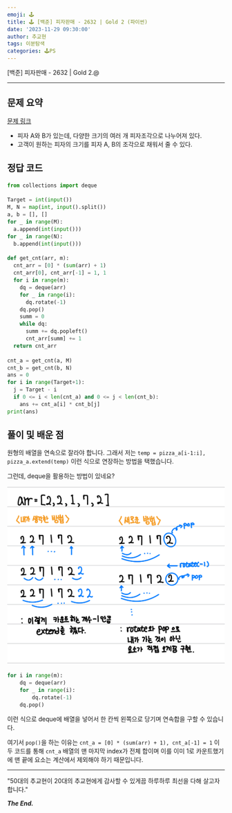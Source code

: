 ```yaml
---
emoji: 🕹️
title: 🕹️ [백준] 피자판매 - 2632 | Gold 2 (파이썬)
date: '2023-11-29 09:30:00'
author: 추교현
tags: 이분탐색
categories: 🕹️PS
---
```


[백준] 피자판매 - 2632 | Gold 2.@

---

## 문제 요약

[문제 링크](https://www.acmicpc.net/problem/2632)

- 피자 A와 B가 있는데, 다양한 크기의 여러 개 피자조각으로 나누어져 있다.
- 고객이 원하는 피자의 크기를 피자 A, B의 조각으로 채워서 줄 수 있다.

## 정답 코드

```python
from collections import deque

Target = int(input())
M, N = map(int, input().split())
a, b = [], []
for _ in range(M):
  a.append(int(input()))
for _ in range(N):
  b.append(int(input()))

def get_cnt(arr, m):
  cnt_arr = [0] * (sum(arr) + 1)
  cnt_arr[0], cnt_arr[-1] = 1, 1
  for i in range(m):
    dq = deque(arr)
    for _ in range(i):
      dq.rotate(-1)
    dq.pop()
    summ = 0
    while dq:
      summ += dq.popleft()
      cnt_arr[summ] += 1
  return cnt_arr

cnt_a = get_cnt(a, M)
cnt_b = get_cnt(b, N)
ans = 0
for i in range(Target+1):
  j = Target - i
  if 0 <= i < len(cnt_a) and 0 <= j < len(cnt_b):
    ans += cnt_a[i] * cnt_b[j]
print(ans)
```

## 풀이 및 배운 점

원형의 배열을 연속으로 잘라야 합니다. 그래서 저는 `temp = pizza_a[i-1:i], pizza_a.extend(temp)` 이런 식으로 연장하는 방법을 택했습니다.

그런데, deque을 활용하는 방법이 있네요?

![boj-2632-1.jpeg](boj-2632-1.jpeg)

```python
for i in range(m):
	dq = deque(arr)
	for _ in range(i):
		dq.rotate(-1)
	dq.pop()
```

이런 식으로 deque에 배열을 넣어서 한 칸씩 왼쪽으로 당기며 연속합을 구할 수 있습니다.

여기서 `pop()`을 하는 이유는 `cnt_a = [0] * (sum(arr) + 1), cnt_a[-1] = 1` 이 두 코드를 통해 `cnt_a` 배열의 맨 마지막 index가 전체 합이며 이를 이미 1로 카운트했기에 맨 끝에 요소는 계산에서 제외해야 하기 때문입니다.

---

"50대의 추교현이 20대의 추교현에게 감사할 수 있게끔 하루하루 최선을 다해 살고자 합니다."

**_The End._**
